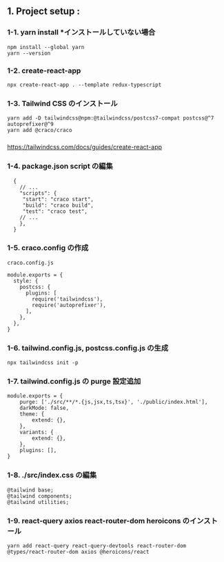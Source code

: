 ## 1. Project setup :

### 1-1. yarn install \*インストールしていない場合

    npm install --global yarn
    yarn --version

### 1-2. create-react-app

    npx create-react-app . --template redux-typescript

### 1-3. Tailwind CSS のインストール

    yarn add -D tailwindcss@npm:@tailwindcss/postcss7-compat postcss@^7 autoprefixer@^9
    yarn add @craco/craco

###

https://tailwindcss.com/docs/guides/create-react-app

### 1-4. package.json script の編集

```
  {
    // ...
    "scripts": {
     "start": "craco start",
     "build": "craco build",
     "test": "craco test",
    // ...
    },
  }
```

### 1-5. craco.config の作成

    craco.config.js

```
module.exports = {
  style: {
    postcss: {
      plugins: [
        require('tailwindcss'),
        require('autoprefixer'),
      ],
    },
  },
}
```

### 1-6. tailwind.config.js, postcss.config.js の生成

    npx tailwindcss init -p

### 1-7. tailwind.config.js の purge 設定追加

```
module.exports = {
    purge: ['./src/**/*.{js,jsx,ts,tsx}', './public/index.html'],
    darkMode: false,
    theme: {
        extend: {},
    },
    variants: {
        extend: {},
    },
    plugins: [],
}
```

### 1-8. ./src/index.css の編集

```
@tailwind base;
@tailwind components;
@tailwind utilities;
```

### 1-9. react-query axios react-router-dom heroicons のインストール

    yarn add react-query react-query-devtools react-router-dom @types/react-router-dom axios @heroicons/react
